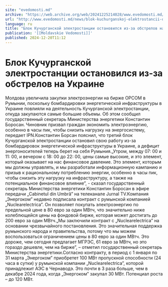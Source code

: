 ```yaml
---
site: "evedomosti.md"
archive: "https://web.archive.org/web/20241225214028/www.evedomosti.md/news/blok-kuchurganskoj-elektrostancii-ostanovilsya-iz-za-obstrel"
url: "http://www.evedomosti.md/news/blok-kuchurganskoj-elektrostancii-ostanovilsya-iz-za-obstrel"
language: ru
title: "Блок Кучурганской электростанции остановился из-за обстрелов на Украине"
publication: '[[Moldavskie Vedomosti]]'
published: 2024-12-20T11:12
---
```


# Блок Кучурганской электростанции остановился из-за обстрелов на Украине

Молдова увеличила закупки электроэнергии на бирже OPCOM в Румынии, поскольку бомбардировки энергетической инфраструктуры в Украине повлияли на деятельность Кучурганской электростанции, откуда закупаются самые большие объемы. Об этом сообщил государственный секретарь Министерства энергетики Константин Боросан. Чиновник призвал граждан экономить электроэнергию, особенно в часы пик, чтобы снизить нагрузку на энергосистему, передает IPN.Константин Борсан пояснил, что третий блок Кучурганской электростанции остановил свою работу из-за бомбардировок энергетической инфраструктуры в Украине, а дефицит энергоносителей теперь берет на себя Румыния.„Утром, между 07: 00 и 11: 00, и вечером с 18: 00 до 22: 00, цены самые высокие, и это элемент, который оказывает на нас финансовое давление. Это элемент, которым мы должны управлять, и мы разработали информационную кампанию и призыв к рациональному потреблению энергии, особенно в часы пик, чтобы снизить эту нагрузку на инфраструктуру, а также на потенциальное финансовое влияние”, - сказал государственный секретарь Министерства энергетики Константин Боросан в эфире передачи „Cabinetul din Umbră” на телеканале Jurnal TV.Компания „Энергоком” недавно подписала контракт с румынской компанией „Nuclearelectrica”. Он позволяет покупать электроэнергию по предельной цене в 80 евро за один МВтч, что значительно ниже колеблющейся цены на фондовой бирже, которая может достигать до 200 евро за один МВтч.„Мы заключили контракт с „Nuclearelectrica” на основании чрезвычайного постановления. Это значительная поддержка румынского народа и правительства, потому что мы можем воспользоваться ограничением цены в 80 евро за один МВтч. Это дороже, чем сегодня предлагает МГРЭС, 61 евро за МВтч, но это гораздо дешевле, чем на бирже”, – отметил государственный секретарь Министерства энергетики.Согласно контракту, в период с 1 января по 31 марта „Энергоком” приобретет 100 МВт пропускной способности (24 часа в сутки) у румынской компании „Nuclearelectrica”, которой принадлежит АЭС в Чернаводэ. Это почти в 3 раза больше, чем в декабре 2024 года, когда „Энергоком” закупал 30 МВт. Потенциал роста – до 120 МВт.